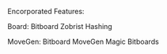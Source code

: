 Encorporated Features:

Board:
    Bitboard
    Zobrist Hashing

MoveGen:
    Bitboard MoveGen
    Magic Bitboards

